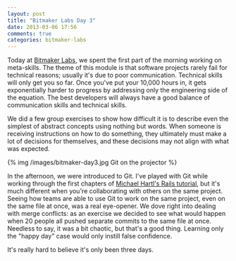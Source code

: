 ```yaml
---
layout: post
title: "Bitmaker Labs Day 3"
date: 2013-03-06 17:56
comments: true
categories: bitmaker-labs
---
```


Today at [Bitmaker Labs](http://bitmakerlabs.com), we spent the first part of the morning working on meta-skills. The theme of this module is that software projects rarely fail for technical reasons; usually it's due to poor communication. Technical skills will only get you so far. Once you've put your 10,000 hours in, it gets exponentially harder to progress by addressing only the engineering side of the equation. The best developers will always have a good balance of communication skills and technical skills.

We did a few group exercises to show how difficult it is to describe even the simplest of abstract concepts using nothing but words. When someone is receiving instructions on how to do something, they ultimately must make a lot of decisions for themselves, and these decisions may not align with what was expected. 

{% img /images/bitmaker-day3.jpg Git on the projector %}

In the afternoon, we were introduced to Git. I've played with Git while working through the first chapters of [Michael Hartl's Rails tutorial](http://railstutorial.com), but it's much different when you're collaborating with others on the same project. Seeing how teams are able to use Git to work on the same project, even on the same file at once, was a real eye-opener. We dove right into dealing with merge conflicts: as an exercise we decided to see what would happen when 20 people all pushed separate commits to the same file at once. Needless to say, it was a bit chaotic, but that's a good thing. Learning only the "happy day" case would only instill false confidence.

It's really hard to believe it's only been three days.
